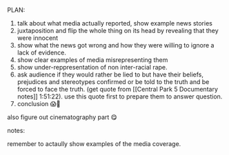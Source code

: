 PLAN: 
1. talk about what media actually reported, show example news stories
2. juxtaposition and flip the whole thing on its head by revealing that they were innocent
3. show what the news got wrong and how they were willing to ignore a lack of evidence. 
4. show clear examples of media misrepresenting them 
5. show under-reppresentation of non inter-racial rape.
6. ask audience if they would rather be lied to but have their beliefs, prejudices and stereotypes confirmed or be told to the truth and be forced to face the truth. (get quote from [[Central Park 5 Documentary notes]] 1:51:22). use this quote first to prepare them to answer question. 
7. conclusion 😱🤑


also figure out cinematography part 😋


notes:

remember to actaully show examples of the media coverage. 